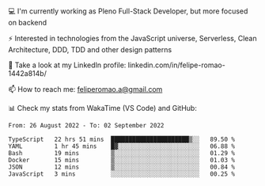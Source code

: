 💻 I'm currently working as Pleno Full-Stack Developer, but more focused on backend

⚡ Interested in technologies from the JavaScript universe, Serverless, Clean Architecture, DDD, TDD and other design patterns

👥 Take a look at my LinkedIn profile: linkedin.com/in/felipe-romao-1442a814b/

📫 How to reach me: feliperomao.a@gmail.com

📊 Check my stats from WakaTime (VS Code) and GitHub:

<!--START_SECTION:waka-->

```text
From: 26 August 2022 - To: 02 September 2022

TypeScript   22 hrs 51 mins  ██████████████████████▒░░   89.50 %
YAML         1 hr 45 mins    █▓░░░░░░░░░░░░░░░░░░░░░░░   06.88 %
Bash         19 mins         ▒░░░░░░░░░░░░░░░░░░░░░░░░   01.29 %
Docker       15 mins         ▒░░░░░░░░░░░░░░░░░░░░░░░░   01.03 %
JSON         12 mins         ▒░░░░░░░░░░░░░░░░░░░░░░░░   00.84 %
JavaScript   3 mins          ░░░░░░░░░░░░░░░░░░░░░░░░░   00.25 %
```

<!--END_SECTION:waka-->
